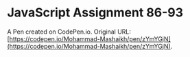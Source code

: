 # JavaScript Assignment 86-93

A Pen created on CodePen.io. Original URL: [https://codepen.io/Mohammad-Mashaikh/pen/zYmYGjN](https://codepen.io/Mohammad-Mashaikh/pen/zYmYGjN).


